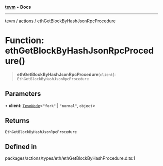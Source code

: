 [**tevm**](../../README.md) • **Docs**

***

[tevm](../../modules.md) / [actions](../README.md) / ethGetBlockByHashJsonRpcProcedure

# Function: ethGetBlockByHashJsonRpcProcedure()

> **ethGetBlockByHashJsonRpcProcedure**(`client`): `EthGetBlockByHashJsonRpcProcedure`

## Parameters

• **client**: [`TevmNode`](../../index/type-aliases/TevmNode.md)\<`"fork"` \| `"normal"`, `object`\>

## Returns

`EthGetBlockByHashJsonRpcProcedure`

## Defined in

packages/actions/types/eth/ethGetBlockByHashProcedure.d.ts:1
